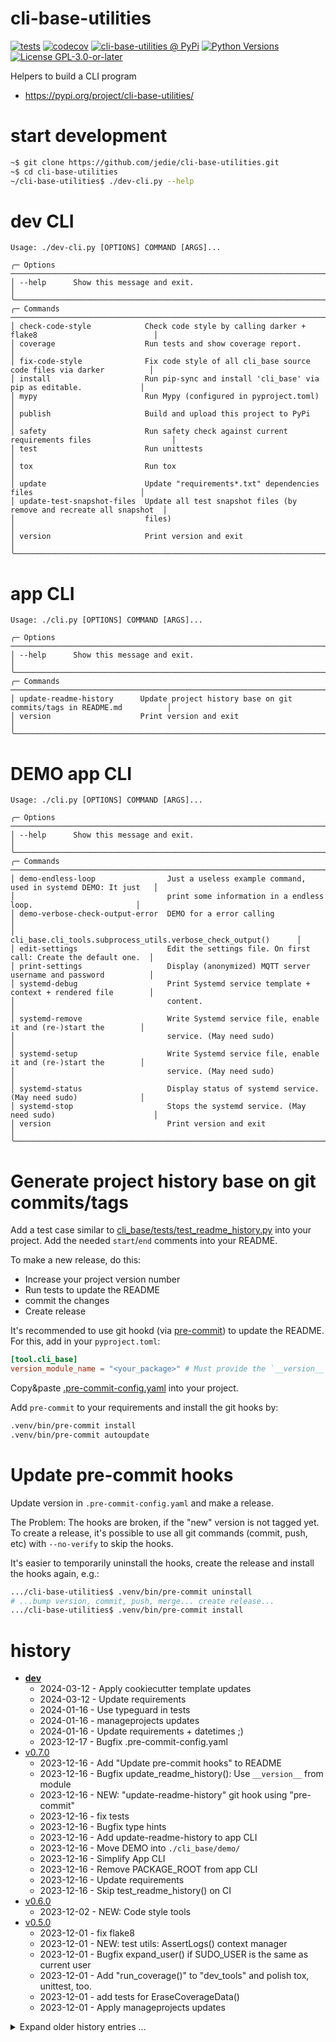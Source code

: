 # cli-base-utilities

[![tests](https://github.com/jedie/cli-base-utilities/actions/workflows/tests.yml/badge.svg?branch=main)](https://github.com/jedie/cli-base-utilities/actions/workflows/tests.yml)
[![codecov](https://codecov.io/github/jedie/cli-base-utilities/branch/main/graph/badge.svg)](https://app.codecov.io/github/jedie/cli-base-utilities)
[![cli-base-utilities @ PyPi](https://img.shields.io/pypi/v/cli-base-utilities?label=cli-base-utilities%20%40%20PyPi)](https://pypi.org/project/cli-base-utilities/)
[![Python Versions](https://img.shields.io/pypi/pyversions/cli-base-utilities)](https://github.com/jedie/cli-base-utilities/blob/main/pyproject.toml)
[![License GPL-3.0-or-later](https://img.shields.io/pypi/l/cli-base-utilities)](https://github.com/jedie/cli-base-utilities/blob/main/LICENSE)

Helpers to build a CLI program

* https://pypi.org/project/cli-base-utilities/


# start development

```bash
~$ git clone https://github.com/jedie/cli-base-utilities.git
~$ cd cli-base-utilities
~/cli-base-utilities$ ./dev-cli.py --help
```


# dev CLI

[comment]: <> (✂✂✂ auto generated dev help start ✂✂✂)
```
Usage: ./dev-cli.py [OPTIONS] COMMAND [ARGS]...

╭─ Options ────────────────────────────────────────────────────────────────────────────────────────╮
│ --help      Show this message and exit.                                                          │
╰──────────────────────────────────────────────────────────────────────────────────────────────────╯
╭─ Commands ───────────────────────────────────────────────────────────────────────────────────────╮
│ check-code-style            Check code style by calling darker + flake8                          │
│ coverage                    Run tests and show coverage report.                                  │
│ fix-code-style              Fix code style of all cli_base source code files via darker          │
│ install                     Run pip-sync and install 'cli_base' via pip as editable.             │
│ mypy                        Run Mypy (configured in pyproject.toml)                              │
│ publish                     Build and upload this project to PyPi                                │
│ safety                      Run safety check against current requirements files                  │
│ test                        Run unittests                                                        │
│ tox                         Run tox                                                              │
│ update                      Update "requirements*.txt" dependencies files                        │
│ update-test-snapshot-files  Update all test snapshot files (by remove and recreate all snapshot  │
│                             files)                                                               │
│ version                     Print version and exit                                               │
╰──────────────────────────────────────────────────────────────────────────────────────────────────╯
```
[comment]: <> (✂✂✂ auto generated dev help end ✂✂✂)


# app CLI

[comment]: <> (✂✂✂ auto generated app help start ✂✂✂)
```
Usage: ./cli.py [OPTIONS] COMMAND [ARGS]...

╭─ Options ────────────────────────────────────────────────────────────────────────────────────────╮
│ --help      Show this message and exit.                                                          │
╰──────────────────────────────────────────────────────────────────────────────────────────────────╯
╭─ Commands ───────────────────────────────────────────────────────────────────────────────────────╮
│ update-readme-history      Update project history base on git commits/tags in README.md          │
│ version                    Print version and exit                                                │
╰──────────────────────────────────────────────────────────────────────────────────────────────────╯
```
[comment]: <> (✂✂✂ auto generated app help end ✂✂✂)


# DEMO app CLI

[comment]: <> (✂✂✂ auto generated demo help start ✂✂✂)
```
Usage: ./cli.py [OPTIONS] COMMAND [ARGS]...

╭─ Options ────────────────────────────────────────────────────────────────────────────────────────╮
│ --help      Show this message and exit.                                                          │
╰──────────────────────────────────────────────────────────────────────────────────────────────────╯
╭─ Commands ───────────────────────────────────────────────────────────────────────────────────────╮
│ demo-endless-loop                Just a useless example command, used in systemd DEMO: It just   │
│                                  print some information in a endless loop.                       │
│ demo-verbose-check-output-error  DEMO for a error calling                                        │
│                                  cli_base.cli_tools.subprocess_utils.verbose_check_output()      │
│ edit-settings                    Edit the settings file. On first call: Create the default one.  │
│ print-settings                   Display (anonymized) MQTT server username and password          │
│ systemd-debug                    Print Systemd service template + context + rendered file        │
│                                  content.                                                        │
│ systemd-remove                   Write Systemd service file, enable it and (re-)start the        │
│                                  service. (May need sudo)                                        │
│ systemd-setup                    Write Systemd service file, enable it and (re-)start the        │
│                                  service. (May need sudo)                                        │
│ systemd-status                   Display status of systemd service. (May need sudo)              │
│ systemd-stop                     Stops the systemd service. (May need sudo)                      │
│ version                          Print version and exit                                          │
╰──────────────────────────────────────────────────────────────────────────────────────────────────╯
```
[comment]: <> (✂✂✂ auto generated demo help end ✂✂✂)


# Generate project history base on git commits/tags

Add a test case similar to [cli_base/tests/test_readme_history.py](https://github.com/jedie/cli-base-utilities/blob/main/cli_base/tests/test_readme_history.py) into your project.
Add the needed `start`/`end` comments into your README.

To make a new release, do this:

* Increase your project version number
* Run tests to update the README
* commit the changes
* Create release

It's recommended to use git hookd (via [pre-commit](https://pre-commit.com/)) to update the README.
For this, add in your `pyproject.toml`:

```toml
[tool.cli_base]
version_module_name = "<your_package>" # Must provide the `__version__` attribute
```

Copy&paste [.pre-commit-config.yaml](https://github.com/jedie/cli-base-utilities/blob/main/.pre-commit-config.yaml) into your project.

Add `pre-commit` to your requirements and install the git hooks by:

```bash
.venv/bin/pre-commit install
.venv/bin/pre-commit autoupdate
```

# Update pre-commit hooks

Update version in `.pre-commit-config.yaml` and make a release.

The Problem: The hooks are broken, if the "new" version is not tagged yet.
To create a release, it's possible to use all git commands (commit, push, etc) with `--no-verify` to skip the hooks.

It's easier to temporarily uninstall the hooks, create the release and install the hooks again, e.g.:

```bash
.../cli-base-utilities$ .venv/bin/pre-commit uninstall
# ...bump version, commit, push, merge... create release...
.../cli-base-utilities$ .venv/bin/pre-commit install
```


# history

[comment]: <> (✂✂✂ auto generated history start ✂✂✂)

* [**dev**](https://github.com/jedie/cli-base-utilities/compare/v0.7.0...main)
  * 2024-03-12 - Apply cookiecutter template updates
  * 2024-03-12 - Update requirements
  * 2024-01-16 - Use typeguard in tests
  * 2024-01-16 - manageprojects updates
  * 2024-01-16 - Update requirements + datetimes ;)
  * 2023-12-17 - Bugfix .pre-commit-config.yaml
* [v0.7.0](https://github.com/jedie/cli-base-utilities/compare/v0.6.0...v0.7.0)
  * 2023-12-16 - Add "Update pre-commit hooks" to README
  * 2023-12-16 - Bugfix update_readme_history(): Use `__version__` from module
  * 2023-12-16 - NEW: "update-readme-history" git hook using "pre-commit"
  * 2023-12-16 - fix tests
  * 2023-12-16 - Bugfix type hints
  * 2023-12-16 - Add update-readme-history to app CLI
  * 2023-12-16 - Move DEMO into `./cli_base/demo/`
  * 2023-12-16 - Simplify App CLI
  * 2023-12-16 - Remove PACKAGE_ROOT from app CLI
  * 2023-12-16 - Update requirements
  * 2023-12-16 - Skip test_readme_history() on CI
* [v0.6.0](https://github.com/jedie/cli-base-utilities/compare/v0.5.0...v0.6.0)
  * 2023-12-02 - NEW: Code style tools
* [v0.5.0](https://github.com/jedie/cli-base-utilities/compare/v0.4.5...v0.5.0)
  * 2023-12-01 - fix flake8
  * 2023-12-01 - NEW: test utils: AssertLogs() context manager
  * 2023-12-01 - Bugfix expand_user() if SUDO_USER is the same as current user
  * 2023-12-01 - Add "run_coverage()" to "dev_tools" and polish tox, unittest, too.
  * 2023-12-01 - add tests for EraseCoverageData()
  * 2023-12-01 - Apply manageprojects updates

<details><summary>Expand older history entries ...</summary>

* [v0.4.5](https://github.com/jedie/cli-base-utilities/compare/v0.4.4...v0.4.5)
  * 2023-11-30 - Configure unittests via "load_tests Protocol" hook
  * 2023-11-30 - Update requirements and add "flake8-bugbear"
  * 2023-11-30 - Remove function calls in function agruments
* [v0.4.4](https://github.com/jedie/cli-base-utilities/compare/v0.4.3...v0.4.4)
  * 2023-11-01 - Bugfix "AssertionError: Expected only one line" in Git.first_commit_info()
* [v0.4.3](https://github.com/jedie/cli-base-utilities/compare/v0.4.2...v0.4.3)
  * 2023-11-01 - Git history renderer: Collapse older entries
* [v0.4.2](https://github.com/jedie/cli-base-utilities/compare/v0.4.1...v0.4.2)
  * 2023-11-01 - Remove duplicate git commits and keep only test last one, e.g.: "update requirements"
  * 2023-11-01 - Bugfix git history: Add commits before the first tag
* [v0.4.1](https://github.com/jedie/cli-base-utilities/compare/v0.4.0...v0.4.1)
  * 2023-10-08 - Remove commit URLs from history and handle release a new version
  * 2023-10-08 - NEW: Generate a project history base on git commits/tags.
  * 2023-10-08 - Update requirements
  * 2023-09-26 - Update README.md
* [v0.4.0](https://github.com/jedie/cli-base-utilities/compare/v0.3.0...v0.4.0)
  * 2023-09-24 - fix tests
  * 2023-09-24 - Add UpdateTestSnapshotFiles() Context Manager
  * 2023-09-24 - coverage: Refactor setup and add helpers
  * 2023-09-24 - Update requirements
* [v0.3.0](https://github.com/jedie/cli-base-utilities/compare/v0.2.0...v0.3.0)
  * 2023-08-17 - Bugfix tests run in terminal
  * 2023-08-17 - update requirements
  * 2023-08-17 - NEW: cli_base.cli_tools.git and cli_base.cli_tools.version_info
* [v0.2.0](https://github.com/jedie/cli-base-utilities/compare/d89f23b...v0.2.0)
  * 2023-08-09 - Project setup updates
  * 2023-05-22 - Update README.md
  * 2023-05-22 - Rename project "cli-base" to "cli-base-utilities"
  * 2023-05-22 - Add github CI config
  * 2023-05-22 - Add subprocess_utils from manageprojects
  * 2023-05-21 - init

</details>


[comment]: <> (✂✂✂ auto generated history end ✂✂✂)
